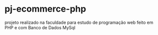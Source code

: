 # pj-ecommerce-php
projeto realizado na faculdade para estudo de programação web feito em PHP e com Banco de Dados MySql 

